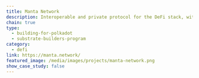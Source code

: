 ```yaml
---
title: Manta Network
description: Interoperable and private protocol for the DeFi stack, with a privacy-preserving decentralized exchange as our first use case.
chain: true
type:
  - building-for-polkadot
  - substrate-builders-program
category:
  - defi
link: https://manta.network/
featured_image: /media/images/projects/manta-network.png
show_case_study: false
---
```

